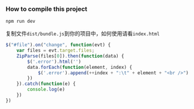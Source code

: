 
### How to compile this project

```bash
npm run dev
```

复制文件```dist/bundle.js```到你的项目中，如何使用请看```index.html```

```js
$("#file").on("change", function(evt) {
    var files = evt.target.files;
    ZipParse(files[0]).then(function(data) {
        $('.error').html('')
        data.forEach(function(element, index) {
            $('.error').append(++index + ":\t" + element + "<br />")
        })
    }).catch(function(e) {
        console.log(e)
    })
})
```